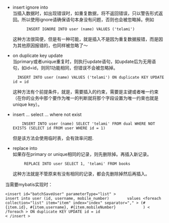 - insert ignore into  
  当插入数据时，如出现错误时，如重复数据，将不返回错误，只以警告形式返回。所以使用ignore请确保语句本身没有问题，否则也会被忽略掉。例如
  ```mysql
        INSERT IGNORE INTO user (name) VALUES ('telami')
   ```  
  这种方法很简便，但是有一种可能，就是插入不是因为重复数据报错，而是因为其他原因报错的，也同样被忽略了～

- on duplicate key update  
  当primary或者unique重复时，则执行update语句，如update后为无用语句，如id=id，则同1功能相同，但错误不会被忽略掉。
  ```mysql
    INSERT INTO user (name) VALUES ('telami') ON duplicate KEY UPDATE id = id
  ```
  这种方法有个前提条件，就是，需要插入的约束，需要是主键或者唯一约束（在你的业务中那个要作为唯一的判断就将那个字段设置为唯一约束也就是unique key）。
- insert … select … where not exist
    ```mysql
        INSERT INTO user (name) SELECT 'telami' FROM dual WHERE NOT EXISTS (SELECT id FROM user WHERE id = 1)
    ``` 
  但是该方法会使用临时表，会有效率问题.
- replace into  
  如果存在primary or unique相同的记录，则先删除掉。再插入新记录。
  ```mysql
       REPLACE INTO user SELECT 1, 'telami' FROM books
   ```
  这种方法就是不管原来有没有相同的记录，都会先删除掉然后再插入。

当需要mybatis实现时：

 ```mybatisognl
<insert id="batchSaveUser" parameterType="list" >
 insert into user (id, username, mobile_number)        values <foreach collection="list" item="item" index="index" separator="," > (#{item.id}, #{item.username}, #{item.mobileNumber}            ) < /foreach > ON duplicate KEY UPDATE id = id
< /insert >
```
